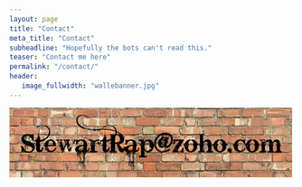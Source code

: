 ```yaml
---
layout: page
title: "Contact"
meta_title: "Contact"
subheadline: "Hopefully the bots can't read this."
teaser: "Contact me here"
permalink: "/contact/"
header:
   image_fullwidth: "wallebanner.jpg"
---
```

<img src="/images/getintouch.jpg">